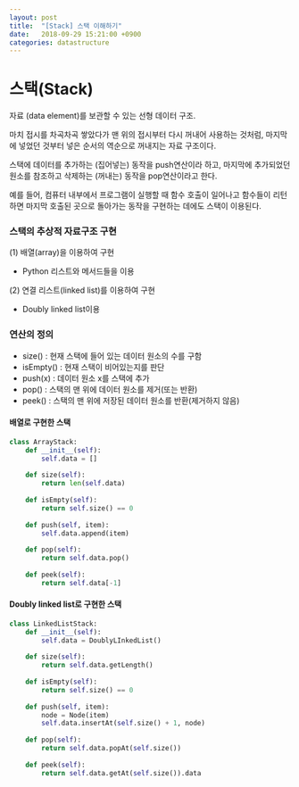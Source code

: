```yaml
---
layout: post
title:  "[Stack] 스택 이해하기"
date:   2018-09-29 15:21:00 +0900
categories: datastructure
---
```


# 스택(Stack)

자료 (data element)를 보관할 수 있는 선형 데이터 구조.

마치 접시를 차곡차곡 쌓았다가 맨 위의 접시부터 다시 꺼내어 사용하는 것처럼, 마지막에 넣었던 것부터 넣은 순서의 역순으로 꺼내지는 자료 구조이다.

스택에 데이터를 추가하는 (집어넣는) 동작을 push연산이라 하고, 마지막에 추가되었던 원소를 참조하고 삭제하는 (꺼내는) 동작을 pop연산이라고 한다. 

예를 들어, 컴퓨터 내부에서 프로그램이 실행할 때 함수 호출이 일어나고 함수들이 리턴하면 마지막 호출된 곳으로 돌아가는 동작을 구현하는 데에도 스택이 이용된다.

### 스택의 추상적 자료구조 구현

(1) 배열(array)을 이용하여 구현

- Python 리스트와 메서드들을 이용

(2) 연결 리스트(linked list)를 이용하여 구현

- Doubly linked list이용

### 연산의 정의

- size() : 현재 스택에 들어 있는 데이터 원소의 수를 구함
- isEmpty() : 현재 스택이 비어있는지를 판단
- push(x) : 데이터 원소 x를 스택에 추가
- pop() : 스택의 맨 위에 데이터 원소를 제거(또는 반환)
- peek() : 스택의 맨 위에 저장된 데이터 원소를 반환(제거하지 않음)

#### 배열로 구현한 스택

```python
class ArrayStack:
	def __init__(self):
		self.data = []
		
	def size(self):
		return len(self.data)
		
	def isEmpty(self):
		return self.size() == 0
		
	def push(self, item):
		self.data.append(item)
	
	def pop(self):
		return self.data.pop()
		
	def peek(self):
		return self.data[-1]	
```

#### Doubly linked list로 구현한 스택

```python
class LinkedListStack:
	def __init__(self):
		self.data = DoublyLInkedList()
	
	def size(self):
		return self.data.getLength()
		
	def isEmpty(self):
		return self.size() == 0
	
	def push(self, item):
		node = Node(item)
		self.data.insertAt(self.size() + 1, node)
	
	def pop(self):
		return self.data.popAt(self.size())
	
	def peek(self):
		return self.data.getAt(self.size()).data
```

